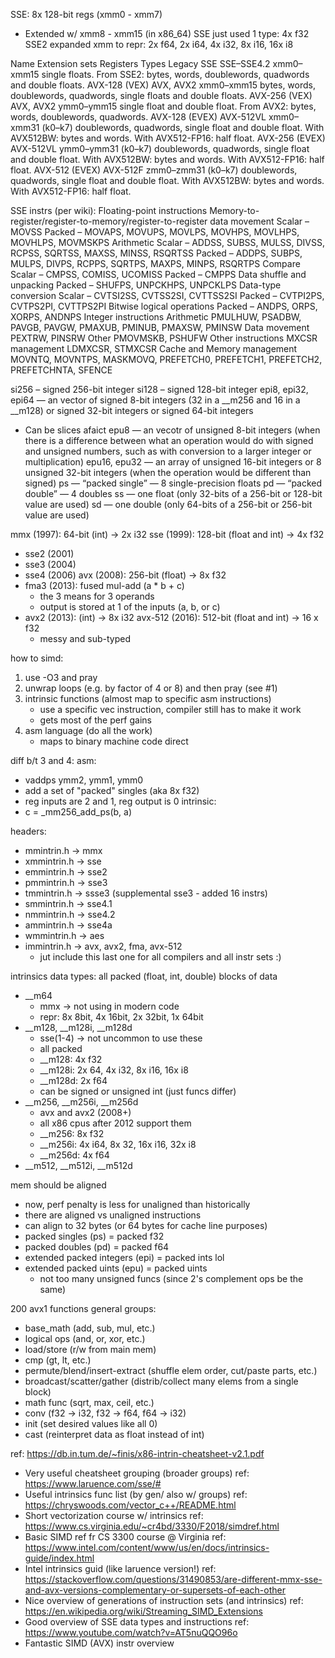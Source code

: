 SSE: 8x 128-bit regs (xmm0 - xmm7)
* Extended w/ xmm8 - xmm15 (in x86_64)
SSE just used 1 type: 4x f32
SSE2 expanded xmm to repr: 2x f64, 2x i64, 4x i32, 8x i16, 16x i8

Name	Extension sets	Registers	Types
Legacy SSE	SSE–SSE4.2	xmm0–xmm15	single floats. From SSE2: bytes, words, doublewords, quadwords and double floats.
AVX-128 (VEX)	AVX, AVX2	xmm0–xmm15	bytes, words, doublewords, quadwords, single floats and double floats.
AVX-256 (VEX)	AVX, AVX2	ymm0–ymm15	single float and double float. From AVX2: bytes, words, doublewords, quadwords.
AVX-128 (EVEX)	AVX-512VL	xmm0–xmm31 (k0–k7)	doublewords, quadwords, single float and double float. With AVX512BW: bytes and words. With AVX512-FP16: half float.
AVX-256 (EVEX)	AVX-512VL	ymm0–ymm31 (k0–k7)	doublewords, quadwords, single float and double float. With AVX512BW: bytes and words. With AVX512-FP16: half float.
AVX-512 (EVEX)	AVX-512F	zmm0–zmm31 (k0–k7)	doublewords, quadwords, single float and double float. With AVX512BW: bytes and words. With AVX512-FP16: half float.

SSE instrs (per wiki):
Floating-point instructions
Memory-to-register/register-to-memory/register-to-register data movement
Scalar – MOVSS
Packed – MOVAPS, MOVUPS, MOVLPS, MOVHPS, MOVLHPS, MOVHLPS, MOVMSKPS
Arithmetic
Scalar – ADDSS, SUBSS, MULSS, DIVSS, RCPSS, SQRTSS, MAXSS, MINSS, RSQRTSS
Packed – ADDPS, SUBPS, MULPS, DIVPS, RCPPS, SQRTPS, MAXPS, MINPS, RSQRTPS
Compare
Scalar – CMPSS, COMISS, UCOMISS
Packed – CMPPS
Data shuffle and unpacking
Packed – SHUFPS, UNPCKHPS, UNPCKLPS
Data-type conversion
Scalar – CVTSI2SS, CVTSS2SI, CVTTSS2SI
Packed – CVTPI2PS, CVTPS2PI, CVTTPS2PI
Bitwise logical operations
Packed – ANDPS, ORPS, XORPS, ANDNPS
Integer instructions
Arithmetic
PMULHUW, PSADBW, PAVGB, PAVGW, PMAXUB, PMINUB, PMAXSW, PMINSW
Data movement
PEXTRW, PINSRW
Other
PMOVMSKB, PSHUFW
Other instructions
MXCSR management
LDMXCSR, STMXCSR
Cache and Memory management
MOVNTQ, MOVNTPS, MASKMOVQ, PREFETCH0, PREFETCH1, PREFETCH2, PREFETCHNTA, SFENCE

si256 – signed 256-bit integer
si128 – signed 128-bit integer
epi8, epi32, epi64 — an vector of signed 8-bit integers (32 in a __m256 and 16 in a __m128) or signed 32-bit integers or signed 64-bit integers
* Can be slices afaict
epu8 — an vecotr of unsigned 8-bit integers (when there is a difference between what an operation would do with signed and unsigned numbers, such as with conversion to a larger integer or multiplication)
epu16, epu32 — an array of unsigned 16-bit integers or 8 unsigned 32-bit integers (when the operation would be different than signed)
ps — “packed single” — 8 single-precision floats
pd — “packed double” — 4 doubles
ss — one float (only 32-bits of a 256-bit or 128-bit value are used)
sd — one double (only 64-bits of a 256-bit or 256-bit value are used)

mmx (1997): 64-bit (int) -> 2x i32
sse (1999): 128-bit (float and int) -> 4x f32
* sse2 (2001)
* sse3 (2004)
* sse4 (2006)
avx (2008): 256-bit (float) -> 8x f32
* fma3 (2013): fused mul-add (a * b + c)
    * the 3 means for 3 operands
    * output is stored at 1 of the inputs (a, b, or c)
* avx2 (2013): (int) -> 8x i32
avx-512 (2016): 512-bit (float and int) -> 16 x f32
    * messy and sub-typed

how to simd:
1. use -O3 and pray
2. unwrap loops (e.g. by factor of 4 or 8) and then pray (see #1)
3. intrinsic functions (almost map to specific asm instructions)
    * use a specific vec instruction, compiler still has to make it work
    * gets most of the perf gains
4. asm language (do all the work)
    * maps to binary machine code direct

diff b/t 3 and 4:
asm: 
* vaddps ymm2, ymm1, ymm0
* add a set of "packed" singles (aka 8x f32)
* reg inputs are 2 and 1, reg output is 0
intrinsic:
* c = _mm256_add_ps(b, a)

headers:
* mmintrin.h -> mmx
* xmmintrin.h -> sse
* emmintrin.h -> sse2
* pmmintrin.h -> sse3
* tmmintrin.h -> ssse3 (supplemental sse3 - added 16 instrs)
* smmintrin.h -> sse4.1
* nmmintrin.h -> sse4.2
* ammintrin.h -> sse4a
* wmmintrin.h -> aes
* immintrin.h -> avx, avx2, fma, avx-512
    * jut include this last one for all compilers and all instr sets :)

intrinsics data types:
all packed (float, int, double) blocks of data
* __m64
    * mmx -> not using in modern code
    * repr: 8x 8bit, 4x 16bit, 2x 32bit, 1x 64bit
* __m128, __m128i, __m128d
    * sse(1-4) -> not uncommon to use these
    * all packed
    * __m128: 4x f32
    * __m128i: 2x 64, 4x i32, 8x i16, 16x i8
    * __m128d: 2x f64
    * can be signed or unsigned int (just funcs differ)
* __m256, __m256i, __m256d
    * avx and avx2 (2008+)
    * all x86 cpus after 2012 support them
    * __m256: 8x f32
    * __m256i: 4x i64, 8x 32, 16x i16, 32x i8
    * __m256d: 4x f64
* __m512, __m512i, __m512d

mem should be aligned
* now, perf penalty is less for unaligned than historically
* there are aligned vs unaligned instructions
* can align to 32 bytes (or 64 bytes for cache line purposes)
* packed singles (ps) = packed f32
* packed doubles (pd) = packed f64
* extended packed integers (epi) = packed ints lol
* extended packed uints (epu) = packed uints
    * not too many unsigned funcs (since 2's complement ops be the same)

200 avx1 functions
general groups:
* base_math (add, sub, mul, etc.)
* logical ops (and, or, xor, etc.)
* load/store (r/w from main mem)
* cmp (gt, lt, etc.)
* permute/blend/insert-extract (shuffle elem order, cut/paste parts, etc.)
* broadcast/scatter/gather (distrib/collect many elems from a single block)
* math func (sqrt, max, ceil, etc.)
* conv (f32 -> i32, f32 -> f64, f64 -> i32)
* init (set desired values like all 0)
* cast (reinterpret data as float instead of int)

ref: https://db.in.tum.de/~finis/x86-intrin-cheatsheet-v2.1.pdf
* Very useful cheatsheet grouping (broader groups)
ref: https://www.laruence.com/sse/#
* Useful intrinsics func list (by gen/ also w/ groups)
ref: https://chryswoods.com/vector_c++/README.html
* Short vectorization course w/ intrinsics
ref: https://www.cs.virginia.edu/~cr4bd/3330/F2018/simdref.html
* Basic SIMD ref fr CS 3300 course @ Virginia
ref: https://www.intel.com/content/www/us/en/docs/intrinsics-guide/index.html
* Intel intrinsics guid (like laruence version!)
ref: https://stackoverflow.com/questions/31490853/are-different-mmx-sse-and-avx-versions-complementary-or-supersets-of-each-other
* Nice overview of generations of instruction sets (and intrinsics)
ref: https://en.wikipedia.org/wiki/Streaming_SIMD_Extensions
* Good overview of SSE data types and instructions
ref: https://www.youtube.com/watch?v=AT5nuQQO96o
* Fantastic SIMD (AVX) instr overview